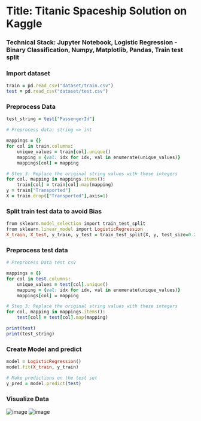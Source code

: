 # Title: Titanic Spaceship Solution on Kaggle 
### Technical Stack: Jupyter Notebook, Logistic Regression - Binary Classification, Numpy, Matplotlib, Pandas, Train test split 
### Import dataset 
```ruby
train = pd.read_csv("dataset/train.csv")
test = pd.read_csv("dataset/test.csv")
```

### Preprocess Data
```ruby
test_string = test["PassengerId"]
```
```ruby
# Preprocess data: string => int

mappings = {}
for col in train.columns:
    unique_values = train[col].unique()
    mapping = {val: idx for idx, val in enumerate(unique_values)}
    mappings[col] = mapping

# Step 3: Replace the original string values with these integers
for col, mapping in mappings.items():
    train[col] = train[col].map(mapping)
y = train["Transported"]
X = train.drop(["Transported"],axis=1)
```

### Split train test data to avoid Bias
```ruby
from sklearn.model_selection import train_test_split
from sklearn.linear_model import LogisticRegression
X_train, X_test, y_train, y_test = train_test_split(X, y, test_size=0.2, random_state=42)
```

### Preprocess test data 
```ruby
# Preprocess Data test csv 

mappings = {}
for col in test.columns:
    unique_values = test[col].unique()
    mapping = {val: idx for idx, val in enumerate(unique_values)}
    mappings[col] = mapping

# Step 3: Replace the original string values with these integers
for col, mapping in mappings.items():
    test[col] = test[col].map(mapping)

print(test)
print(test_string)
```

### Create Model and predict 
```ruby
model = LogisticRegression()
model.fit(X_train, y_train)

# Make predictions on the test set
y_pred = model.predict(test)
```

### Visualize Data 
![image](https://github.com/dangminh214/Titanic-Space-Ship-Kaggle/assets/51837721/912f28d4-4d89-4834-b252-afda7f8c2009)
![image](https://github.com/dangminh214/Titanic-Space-Ship-Kaggle/assets/51837721/6cf7935f-c59d-42eb-8c23-4e38eb819520)


